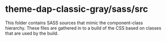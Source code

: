 # theme-dap-classic-gray/sass/src

This folder contains SASS sources that mimic the component-class hierarchy. These files
are gathered in to a build of the CSS based on classes that are used by the build.

